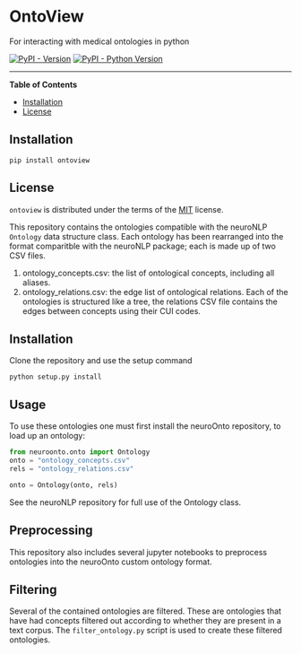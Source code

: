 # OntoView

For interacting with medical ontologies in python

[![PyPI - Version](https://img.shields.io/pypi/v/ontoview.svg)](https://pypi.org/project/ontoview)
[![PyPI - Python Version](https://img.shields.io/pypi/pyversions/ontoview.svg)](https://pypi.org/project/ontoview)

-----

**Table of Contents**

- [Installation](#installation)
- [License](#license)

## Installation

```console
pip install ontoview
```

## License

`ontoview` is distributed under the terms of the [MIT](https://spdx.org/licenses/MIT.html) license.


This repository contains the ontologies compatible with the neuroNLP `Ontology` data structure class. Each ontology has been rearranged into the format comparitble with the neuroNLP package; each is made up of two CSV files.
1. ontology_concepts.csv: the list of ontological concepts, including all aliases.
2. ontology_relations.csv: the edge list of ontological relations. Each of the ontologies is structured like a tree, the relations CSV file contains the edges between concepts using their CUI codes.

## Installation

Clone the repository and use the setup command

```
python setup.py install
```

## Usage

To use these ontologies one must first install the neuroOnto repository, to load up an ontology:

```python
from neuroonto.onto import Ontology 
onto = "ontology_concepts.csv"
rels = "ontology_relations.csv"

onto = Ontology(onto, rels)
```

See the neuroNLP repository for full use of the Ontology class.

## Preprocessing
This repository also includes several jupyter notebooks to preprocess ontologies into the neuroOnto custom ontology format.

## Filtering
Several of the contained ontologies are filtered. These are ontologies that have had concepts filtered out according to whether they are present in a text corpus. The `filter_ontology.py` script is used to create these filtered ontologies.